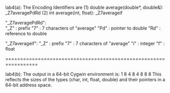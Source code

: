 lab4(a): 
The Encoding Identifiers are 
(1) double average(double*, double&): _Z7averagePdRd 
(2) int average(int, float): _Z7averageif 

"_Z7averagePdRd":  
"_Z" : prefix 
"7"  : 7 characters of "average" 
"Pd" : pointer to double 
"Rd" : reference to double 

 "_Z7averageif": 
"_Z" : prefix 
"7"  : 7 characters of "average" 
"i"  : integer 
"f"  : float 

=================================================================

lab4(b):
The output in a 64-bit Cygwin environment is:
1 8
4 8
4 8
8 8
This reflects the sizes of the types (char, int, float, double) 
and their pointers in a 64-bit address space.
